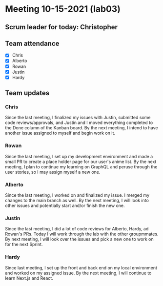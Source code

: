 # Meeting 10-15-2021 (lab03)

## Scrum leader for today: Christopher

## Team attendance

- [x] Chris
- [x] Alberto
- [x] Rowan
- [x] Justin
- [x] Hardy

## Team updates

### Chris
Since the last meeting, I finalized my issues with Justin, submitted some code reviews/approvals, and Justin and I moved everything completed to the Done column of the Kanban board. By the next meeting, I intend to have another issue assigned to myself and begin work on it. 


### Rowan
Since the last meeting, I set up my development environment and made a small PR to create a place holder page for our user's anime list. By the next meeting, I plan to continue my learning on GraphQL and peruse through the user stories, so I may assign myself a new one.


### Alberto
Since the last meeting, I worked on and finalized my issue. I merged my changes to the main branch as well. By the next meeting, I will look into other issues and potentially start and/or finish the new one.


### Justin
Since the last meeting, I did a lot of code reviews for Alberto, Hardy, ad Rowan's PRs. Today I will work through the lab with the other groupmmates. By next meeting, I will look over the issues and pick a new one to work on for the next Sprint.


### Hardy
Since last meeting, I set up the front and back end on my local environment and worked on my assigned issue. By the next meeting, I will continue to learn Next.js and React. 
